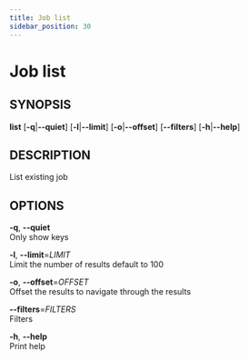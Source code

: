 ```yaml
---
title: Job list
sidebar_position: 30
---
```


# Job list

## SYNOPSIS

**list** \[**-q**\|**--quiet**\] \[**-l**\|**--limit**\]
\[**-o**\|**--offset**\] \[**--filters**\] \[**-h**\|**--help**\]

## DESCRIPTION

List existing job

## OPTIONS

**-q**, **--quiet**  
Only show keys

**-l**, **--limit**=*LIMIT*  
Limit the number of results default to 100

**-o**, **--offset**=*OFFSET*  
Offset the results to navigate through the results

**--filters**=*FILTERS*  
Filters

**-h**, **--help**  
Print help
